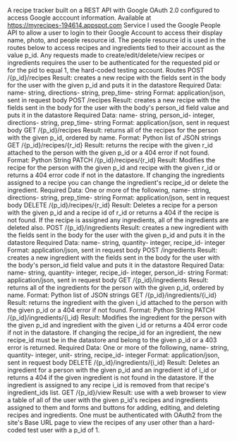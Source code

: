 A recipe tracker built on a REST API with Google OAuth 2.0 configured to access Google acccount information.
Available at  
https://myrecipes-194614.appspot.com
Service
I used the Google People API to allow a user to login to their Google Account to access their display name, photo, and people resource id. The people resource id is used in the routes below to access recipes and ingredients tied to their account as the value p_id. Any requests made to create/edit/delete/view recipes or ingredients requires the user to be authenticated for the requested pid or for the pid to equal 1, the hard-coded testing account.
Routes
POST /{p_id}/recipes
Result: creates a new recipe with the fields sent in the body for the user with the given p_id and puts it in the datastore
Required Data: name- string, directions- string, prep_time- string
Format: application/json, sent in request body
POST /recipes
Result: creates a new recipe with the fields sent in the body for the user with the body's person_id field value and puts it in the datastore
Required Data: name- string, person_id- integer, directions- string, prep_time- string
Format: application/json, sent in request body
GET /{p_id}/recipes
Result: returns all of the recipes for the person with the given p_id, ordered by name.
Format: Python list of JSON strings
GET /{p_id}/recipes/{r_id}
Result: returns the recipe with the given r_id attached to the person with the given p_id or a 404 error if not found.
Format: Python String
PATCH /{p_id}/recipes/{r_id}
Result: Modifies the recipe for the person with the given p_id and recipe with the given r_id or returns a 404 error code if not in the datastore. If changing the ingredients assigned to a recipe you can change the ingredient's recipe_id or delete the ingredient.
Required Data: One or more of the following, name- string, directions- string, prep_time- string
Format: application/json, sent in request body
DELETE /{p_id}/recipes/{r_id}
Result: Deletes a recipe for a person with the given p_id and a recipe id of r_id or returns a 404 if the recipe is not found. If the recipe is assigned any ingredients, all of the ingredients are deleted also.
POST /{p_id}/ingredients
Result: creates a new ingredient with the fields sent in the body for the user with the given p_id and puts it in the datastore
Required Data: name- string, quantity- integer, recipe_id- integer
Format: application/json, sent in request body
POST /ingredients
Result: creates a new ingredient with the fields sent in the body for the user with the body's person_id field value and puts it in the datastore
Required Data: name- string, quantity- integer, recipe_id- integer, person_id- string
Format: application/json, sent in request body
GET /{p_id}/ingredients
Result: returns all of the ingredients for the person with the given p_id, ordered by name.
Format: Python list of JSON strings
GET /{p_id}/ingredients/{i_id}
Result: returns the ingredient with the given i_id attached to the person with the given p_id or a 404 error if not found.
Format: Python String
PATCH /{p_id}/ingredients/{i_id}
Result: Modifies the ingredient for the person with the given p_id and ingredient with the given i_id or returns a 404 error code if not in the datastore. If changing the recipe_id for an ingredient, the new recipe_id must be in the datastore and belong to the given p_id or a 403 error is returned. 
Required Data: One or more of the following, name- string, quantity- integer, unit- string, recipe_id- integer
Format: application/json, sent in request body
DELETE /{p_id}/ingredients/{i_id}
Result: Deletes an ingredient for a person with the given p_id and an ingredient id of i_id or returns a 404 if the given ingredient is not found in the datastore. If the ingredient is assigned to any recipe i_id is removed from that recipe's ingredient_ids list.
GET /{p_id}/view
Result: use with a web browser to view a table of all of the user with the given p_id's recipes and ingredients assigned to them and forms and buttons for adding, editing, and deleting recipes and ingredients. One must be authenticated with OAuth2 from the site's Base URL page to view the recipes of any user other than a hard-coded test user with a p_id of 1.
